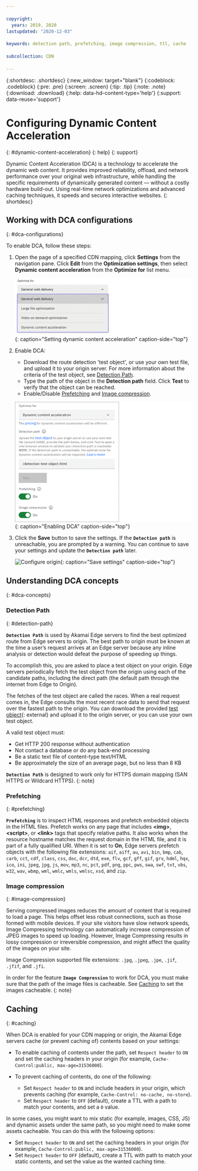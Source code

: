```yaml
---

copyright:
  years: 2019, 2020
lastupdated: "2020-12-03"

keywords: detection path, prefetching, image compression, ttl, cache

subcollection: CDN

---
```


{:shortdesc: .shortdesc}
{:new_window: target="blank"}
{:codeblock: .codeblock}
{:pre: .pre}
{:screen: .screen}
{:tip: .tip}
{:note: .note}
{:download: .download}
{:help: data-hd-content-type='help'}
{:support: data-reuse='support'}

# Configuring Dynamic Content Acceleration
{: #dynamic-content-acceleration}
{: help}
{: support}

Dynamic Content Acceleration (DCA) is a technology to accelerate the dynamic web content.
It provides improved reliability, offload, and network performance over your original web infrastructure, while handling the specific requirements of dynamically generated content — without a costly hardware build-out. Using real-time network optimizations and advanced caching techniques, it speeds and secures interactive websites.
{: shortdesc}

## Working with DCA configurations
{: #dca-configurations}

To enable DCA, follow these steps:

1. Open the page of a specified CDN mapping, click **Settings** from the navigation pane. Click **Edit** from the **Optimization settings**, then select **Dynamic content acceleration** from the **Optimize for** list menu.

   ![Configure origin](images/settings-dca-switch.png){: caption="Setting dynamic content acceleration" caption-side="top"}

2. Enable DCA:

   - Download the route detection 'test object', or use your own test file, and upload it to your origin server. For more information about the criteria of the test object, see [Detection Path](#detection-path).
   - Type the path of the object in the **Detection path** field. Click **Test** to verify that the object can be reached.
   - Enable/Disable [Prefetching](#prefetching) and [Image compression](#image-compression).

   ![Configure origin](images/settings-dca-input.png){: caption="Enabling DCA" caption-side="top"}

3. Click the **Save** button to save the settings. If the **`Detection path`** is unreachable, you are prompted by a warning. You can continue to save your settings and update the **`Detection path`** later.

   ![Configure origin](images/settings-dca-save.png){: caption="Save settings" caption-side="top"}

## Understanding DCA concepts
{: #dca-concepts}

### Detection Path
{: #detection-path}

**`Detection Path`** is used by Akamai Edge servers to find the best optimized route from Edge servers to origin.
The best path to origin must be known at the time a user’s request arrives at an Edge server because any inline analysis or detection would defeat the purpose of speeding up things.

To accomplish this, you are asked to place a test object on your origin. Edge servers periodically fetch the test object from the origin using each of the candidate paths, including the direct path (the default path through the internet from Edge to Origin).

The fetches of the test object are called the races. When a real request comes in, the Edge consults the most recent race data to send that request over the fastest path to the origin.
You can download the provided [test object](https://public.dhe.ibm.com/cloud/bluemix/network/cdn/route-detection-test-object.html){: external} and upload it to the origin server, or you can use your own test object.

A valid test object must:
* Get HTTP 200 response without authentication
* Not contact a database or do any back-end processing
* Be a static text file of content-type text/HTML
* Be approximately the size of an average page, but no less than 8 KB


**`Detection Path`** is designed to work only for HTTPS domain mapping (SAN HTTPS or Wildcard HTTPS).
{: note}

### Prefetching
{: #prefetching}

**`Prefetching`** is to inspect HTML responses and prefetch embedded objects in the HTML files. Prefetch works on any page that includes **&lt;img&gt;**, **&lt;script&gt;**, or **&lt;link&gt;** tags that specify relative paths. It also works when the resource hostname matches the request domain in the HTML file, and it is part of a fully qualified URI. When it is set to **On**, Edge servers prefetch objects with the following file extensions:
`aif`, `aiff`, `au`, `avi`, `bin`, `bmp`, `cab`, `carb`, `cct`, `cdf`, `class`, `css`, `doc`, `dcr`, `dtd`, `exe`, `flv`, `gcf`, `gff`, `gif`, `grv`, `hdml`, `hqx`, `ico`, `ini`, `jpeg`, `jpg`, `js`, `mov`, `mp3`, `nc`, `pct`, `pdf`, `png`, `ppc`, `pws`, `swa`, `swf`, `txt`, `vbs`, `w32`, `wav`, `wbmp`, `wml`, `wmlc`, `wmls`, `wmlsc`, `xsd`, and `zip`.

### Image compression
{: #image-compression}

Serving compressed images reduces the amount of content that is required to load a page. This helps offset less robust connections, such as those formed with mobile devices. If your site visitors have slow network speeds, Image Compressing technology can automatically increase compression of JPEG images to speed up loading. However, Image Compressing results in lossy compression or irreversible compression, and might affect the quality of the images on your site.  

Image Compression supported file extensions: `.jpg`, `.jpeg`, `.jpe`, `.jif`, `.jfif`, and `.jfi`.

In order for the feature **`Image Compression`** to work for DCA, you must make sure that the path of the image files is cacheable. See [Caching](#caching-cache-content) to set the images cacheable.
{: note}

## Caching
{: #caching}

When DCA is enabled for your CDN mapping or origin, the Akamai Edge servers cache (or prevent caching of) contents based on your settings:

* To enable caching of contents under the path, set `Respect header` to `ON` and set the caching headers in your origin (for example, `Cache-Control:public, max-age=31536000`).

* To prevent caching of contents, do one of the following:

   - Set `Respect header` to `ON` and include headers in your origin, which prevents caching (for example, `Cache-Control: no-cache, no-store`).
   - Set `Respect header` to `OFF` (default), create a TTL with a path to match your contents, and set a `0` value.

In some cases, you might want to mix static (for example, images, CSS, JS) and dynamic assets under the same path, so you might need to make some assets cacheable. You can do this with the following options:

- Set `Respect header` to `ON` and set the caching headers in your origin (for example, `Cache-Control:public, max-age=31536000`).
- Set `Respect header` to `OFF` (default), create a TTL with path to match your static contents, and set the value as the wanted caching time.
